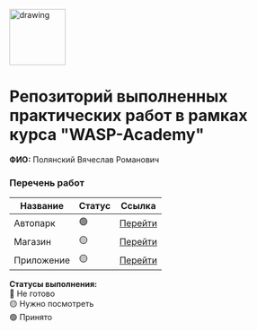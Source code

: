 <a href="https://wasp-academy.com"><img src="https://wasp-academy.com/Resources/wasp-logo.png" alt="drawing" width="100"/></a>
# Репозиторий выполненных практических работ в рамках курса "WASP-Academy"
**ФИО:** Полянский Вячеслав Романович
 
### Перечень работ

Название          | Статус |Ссылка
------------------|--------|--------
Автопарк         | 🟢    | <a href="https://github.com/Ilfrix/WASP/tree/main/Autopark">Перейти</a>
Магазин          | 🟡    | <a href="https://github.com/Ilfrix/WASP/tree/main/StoreMusic">Перейти</a>
Приложение       | 🟡    | <a href="https://github.com/Ilfrix/WASP/tree/main/PIN">Перейти</a>

**Статусы выполнения:** <br>
🔴 Не готово <br>
🟡 Нужно посмотреть <br>
🟢 Принято <br>